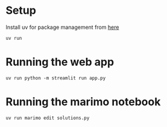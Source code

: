# Setup
Install uv for package management from [here](https://docs.astral.sh/uv/getting-started/installation/)

```
uv run
```

# Running the web app

```
uv run python -m streamlit run app.py
```

# Running the marimo notebook

```
uv run marimo edit solutions.py
```